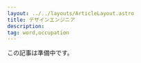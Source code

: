 ```yaml
---
layout: ../../layouts/ArticleLayout.astro
title: デザインエンジニア
description: 
tag: word,occupation
---
```


この記事は準備中です。
